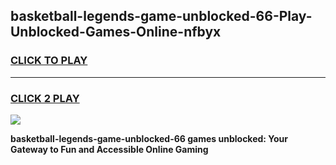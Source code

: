 
## basketball-legends-game-unblocked-66-Play-Unblocked-Games-Online-nfbyx
<h3>
<a href="https://premium76.site?title=basketball-legends-game-unblocked-66&ref=25A">CLICK TO PLAY</a></h3>
<hr>

<h3>
<a href="https://premium76.site?title=basketball-legends-game-unblocked-66&ref=25A">CLICK 2 PLAY</a>
  
</h3>

<a href="https://premium76.site?title=basketball-legends-game-unblocked-66&ref=25A"><img src="https://clearcache.store/games.png"></a>


**basketball-legends-game-unblocked-66 games unblocked: Your Gateway to Fun and Accessible Online Gaming**
